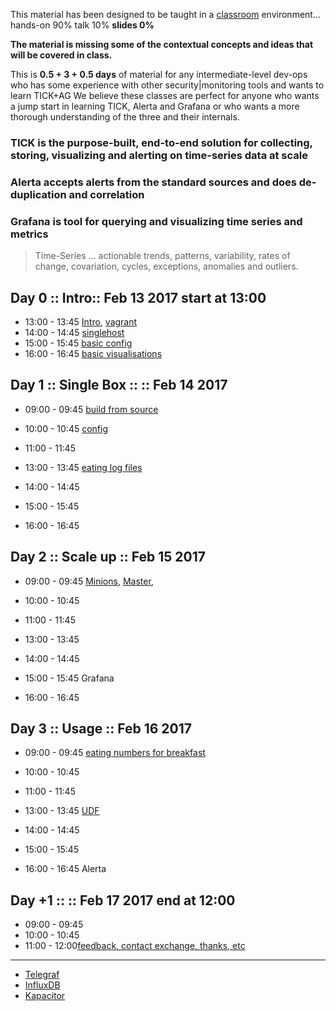 
This material has been designed to be taught in a [classroom](https://ccdcoe.org/cyber-defence-monitoring-course-suite-module-2-0.html) environment... hands-on 90% talk 10% **slides 0%**

**The material is missing some of the contextual concepts and ideas that will be covered in class.**

This is **0.5 + 3 + 0.5 days** of material for any intermediate-level dev-ops who has some experience with other security|monitoring tools and wants to learn TICK+AG We believe these classes are perfect for anyone who wants a jump start in learning TICK, Alerta and Grafana or who wants a more thorough understanding of the three and their internals.

### TICK is the purpose-built, end-to-end solution for collecting, storing, visualizing and alerting on time-series data at scale
### Alerta accepts alerts from the standard sources and does de-duplication and correlation
### Grafana is tool for querying and visualizing time series and metrics

> Time-Series ... actionable trends, patterns, variability, rates of change, covariation, cycles, exceptions, anomalies and outliers.

## Day 0 :: Intro:: Feb 13 2017 start at 13:00

 * 13:00 - 13:45 [Intro](/common/day_intro.md), [vagrant](/common/vagrant_intro.md)
 * 14:00 - 14:45 [singlehost](/TICK/vagrant/singlehost/README.md)
 * 15:00 - 15:45 [basic config](/TICK/day_intro/BasicConf.md)
 * 16:00 - 16:45 [basic visualisations](/TICK/day_intro/BasicVizs.md)

## Day 1 :: Single Box :: :: Feb 14 2017

 * 09:00 - 09:45 [build from source](/TICK/day_1/BuildFromSource.md)
 * 10:00 - 10:45 [config](/TICK/day_1/Config.md)
 * 11:00 - 11:45


 * 13:00 - 13:45 [eating log files](/TICK/day_1/logs2telegraf.md)
 * 14:00 - 14:45
 * 15:00 - 15:45
 * 16:00 - 16:45


## Day 2 :: Scale up :: Feb 15 2017

* 09:00 - 09:45 [Minions](/common/SetUpMinions.md), [Master](/common/SetUpMaster.md),
* 10:00 - 10:45
* 11:00 - 11:45


* 13:00 - 13:45
* 14:00 - 14:45
* 15:00 - 15:45 Grafana
* 16:00 - 16:45


## Day 3 :: Usage :: Feb 16 2017

* 09:00 - 09:45 [eating numbers for breakfast](/TICK/day_3/README.md)
* 10:00 - 10:45
* 11:00 - 11:45


* 13:00 - 13:45 [UDF](/TICK/day_3/UDF.md)
* 14:00 - 14:45
* 15:00 - 15:45
* 16:00 - 16:45 Alerta

## Day +1 :: :: Feb 17 2017 end at 12:00

* 09:00 - 09:45 []()
* 10:00 - 10:45[]()
* 11:00 - 12:00[feedback, contact exchange, thanks, etc]()

---

* [Telegraf](/TICK/Telegraf/README.md)
* [InfluxDB](/TICK/InfluxDB/README.md)
* [Kapacitor](/TICK/Kapacitor/README.md)
